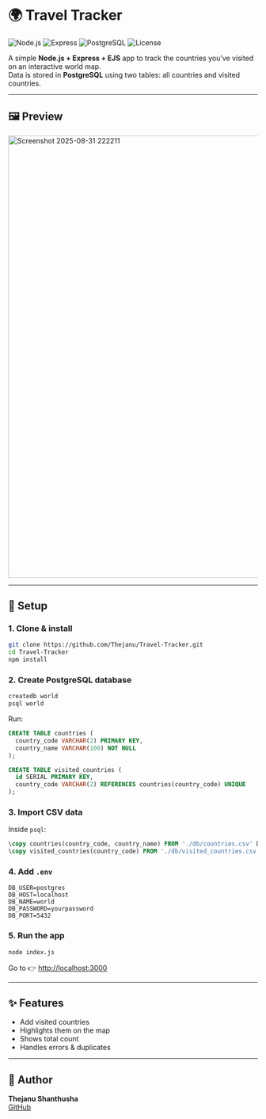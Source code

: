 # 🌍 Travel Tracker

![Node.js](https://img.shields.io/badge/Node.js-18.x-green?logo=node.js)
![Express](https://img.shields.io/badge/Express.js-4.x-lightgrey?logo=express)
![PostgreSQL](https://img.shields.io/badge/PostgreSQL-15-blue?logo=postgresql)
![License](https://img.shields.io/badge/License-MIT-yellow)

A simple **Node.js + Express + EJS** app to track the countries you’ve visited on an interactive world map.  
Data is stored in **PostgreSQL** using two tables: all countries and visited countries.

---

## 🖼️ Preview
<img width="1879" height="893" alt="Screenshot 2025-08-31 222211" src="https://github.com/user-attachments/assets/1bca43e2-56d0-47b5-9855-8401dbe0a2b0" />

---

## 🚀 Setup

### 1. Clone & install
```bash
git clone https://github.com/Thejanu/Travel-Tracker.git
cd Travel-Tracker
npm install
```

### 2. Create PostgreSQL database
```bash
createdb world
psql world
```

Run:
```sql
CREATE TABLE countries (
  country_code VARCHAR(2) PRIMARY KEY,
  country_name VARCHAR(100) NOT NULL
);

CREATE TABLE visited_countries (
  id SERIAL PRIMARY KEY,
  country_code VARCHAR(2) REFERENCES countries(country_code) UNIQUE
);
```

### 3. Import CSV data
Inside `psql`:
```sql
\copy countries(country_code, country_name) FROM './db/countries.csv' DELIMITER ',' CSV HEADER;
\copy visited_countries(country_code) FROM './db/visited_countries.csv' DELIMITER ',' CSV HEADER;
```

### 4. Add `.env`
```env
DB_USER=postgres
DB_HOST=localhost
DB_NAME=world
DB_PASSWORD=yourpassword
DB_PORT=5432
```

### 5. Run the app
```bash
node index.js
```

Go to 👉 [http://localhost:3000](http://localhost:3000)

---

## ✨ Features
- Add visited countries
- Highlights them on the map
- Shows total count
- Handles errors & duplicates

---

## 🧑 Author
**Thejanu Shanthusha**  
[GitHub](https://github.com/Thejanu)
